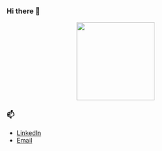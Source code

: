 ### Hi there 👋

<div align="center">
  <img height="180em" src="https://github-readme-stats.vercel.app/api/top-langs/?username=RubensMatheus-me&layout=compact&langs_count=5&theme=dark"/>
</div>

### 📫

- [LinkedIn](https://www.linkedin.com/in/rubens-matheus-876834252/)
- [Email](mailto:rubensmatheus1009@email.com)
<!--
**mateusback/mateusback** is a ✨ _special_ ✨ repository because its `README.md` (this file) appears on your GitHub profile.

Here are some ideas to get you started:

- 🔭 I’m currently working on ...
- 🌱 I’m currently learning ...
- 👯 I’m looking to collaborate on ...
- 🤔 I’m looking for help with ...
- 💬 Ask me about ...
- 📫 How to reach me: ...
- 😄 Pronouns: ...
- ⚡ Fun fact: ...
-->

<!--
**RubensMatheus-me/RubensMatheus-me** is a ✨ _special_ ✨ repository because its `README.md` (this file) appears on your GitHub profile.

Here are some ideas to get you started:

- 🔭 I’m currently working on ...
- 🌱 I’m currently learning ...
- 👯 I’m looking to collaborate on ...
- 🤔 I’m looking for help with ...
- 💬 Ask me about ...
- 📫 How to reach me: ...
- 😄 Pronouns: ...
- ⚡ Fun fact: ...
-->
